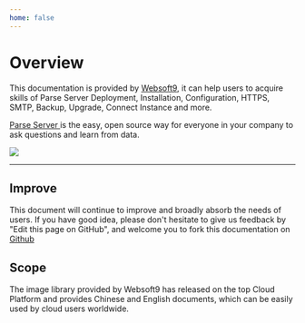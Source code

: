 ```yaml
---
home: false
---
```


# Overview

This documentation is provided by [Websoft9](https://www.websoft9.com/), it can help users to acquire skills of Parse Server  Deployment, Installation, Configuration, HTTPS, SMTP, Backup, Upgrade, Connect Instance and more.

[Parse Server ](https://www.metabase.com/) is the easy, open source way for everyone in your company to ask questions and learn from data.

![](https://libs.websoft9.com/Websoft9/DocsPicture/en/metabase/metabase-product-screenshot.png)

---

## Improve

This document will continue to improve and broadly absorb the needs of users. If you have good idea, please don't hesitate to give us feedback by "Edit this page on GitHub", and welcome you to fork this documentation on [Github](https://github.com/Websoft9/ansible-metabase)

## Scope

The image library provided by Websoft9 has released on the top Cloud Platform and provides Chinese and English documents, which can be easily used by cloud users worldwide.